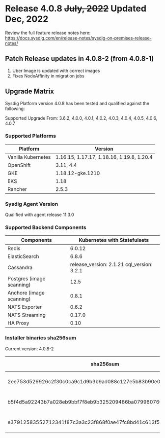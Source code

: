 Release 4.0.8 ~~July, 2022~~ Updated Dec, 2022
===

Review the full feature release notes here: https://docs.sysdig.com/en/release-notes/sysdig-on-premises-release-notes/

Patch Release updates in 4.0.8-2 (from 4.0.8-1)
---
1. Uber Image is updated with correct images
2. Fixes NodeAffinity in migration jobs

Upgrade Matrix
---

Sysdig Platform version 4.0.8 has been tested and qualified against the following:

Supported Upgrade From: 3.6.2, 4.0.0, 4.0.1, 4.0.2, 4.0.3, 4.0.4, 4.0.5, 4.0.6, 4.0.7

### Supported Platforms

| **Platform** | **Version** |
|---|---|
| Vanilla Kubernetes          | 1.16.15, 1.17.17, 1.18.16, 1.19.8, 1.20.4 |
| OpenShift                   | 3.11, 4.4 |
| GKE                         | 1.18.12-gke.1210 |
| EKS                         | 1.18 |
| Rancher                     | 2.5.3 |

### Sysdig Agent Version

Qualified with agent release 11.3.0

### Supported Backend Components

| **Components** | **Kubernetes with Statefulsets** |
|---|---|
| Redis                      | 6.0.12 |
| ElasticSearch              | 6.8.6 |
| Cassandra                  | release_version: 2.1.21 cql_version: 3.2.1 |
| Postgres (image scanning)  | 12.5|
| Anchore (image scanning)   | 0.8.1 |
| NATS Exporter              | 0.6.2 |
| NATS Streaming             | 0.17.0 |
| HA Proxy                   | 0.10 |


### Installer binaries sha256sum

Current version: 4.0.8-2

| **sha256sum** | **Installer binary ** |
|---|---|
| 2ee753d526926c2f30c0ca9c1d9b3b9ad088c127e5b83b90e0c6efdefbcb4fab | installer-darwin-amd64 |
| b5f4d5a92243b7a028eb9bbf7f8eb9b325209486ba0799807600c0a93042ab4d | installer-linux-amd64 |
| e37912583552712341f87c3a3c23f868f0ae47fc8bd41c613f5ba11673ad2fd9 | installer-windows-amd64.exe |
